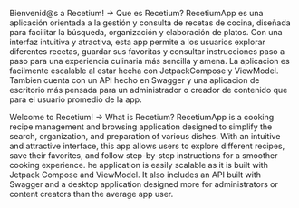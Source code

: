 Bienvenid@s a Recetium!
-> Que es Recetium?
RecetiumApp es una aplicación orientada a la gestión y consulta de recetas de cocina, diseñada para facilitar la búsqueda, organización y elaboración de platos.
Con una interfaz intuitiva y atractiva, esta app permite a los usuarios explorar diferentes recetas, guardar sus favoritas y consultar instrucciones paso a paso para una experiencia culinaria más sencilla y amena.
La aplicacion es facilmente escalable al estar hecha con JetpackCompose y ViewModel.
Tambien cuenta con un API hecho en Swagger y una aplicacion de escritorio más pensada para un administrador o creador de contenido que para el usuario promedio de la app.

Welcome to Recetium!
-> What is Recetium?
RecetiumApp is a cooking recipe management and browsing application designed to simplify the search, organization, and preparation of various dishes.
With an intuitive and attractive interface, this app allows users to explore different recipes, save their favorites, and follow step-by-step instructions for a smoother cooking experience.
he application is easily scalable as it is built with Jetpack Compose and ViewModel.
It also includes an API built with Swagger and a desktop application designed more for administrators or content creators than the average app user.
